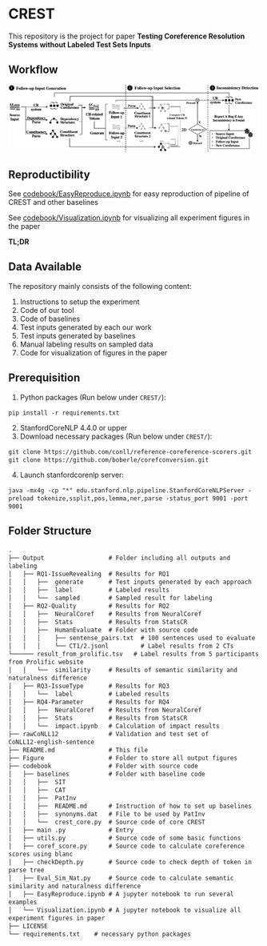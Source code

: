 # CREST

This repository is the project for paper **Testing Coreference Resolution Systems without Labeled Test Sets
  Inputs**

## Workflow
![workflow](./Figure/framework.png)


## Reproductibility
See [codebook/EasyReproduce.ipynb](./notebook/EasyReproduce.ipynb) for easy reproduction of pipeline of CREST and other baselines

See [codebook/Visualization.ipynb](./notebook/Visualization.ipynb) for visualizing all experiment figures in the paper


**TL;DR**




## Data Available
The repository mainly consists of the following content:
1. Instructions to setup the experiment
2. Code of our tool
3. Code of baselines
4. Test inputs generated by each our work
5. Test inputs generated by baselines
6. Manual labeling results on sampled data
7. Code for visualization of figures in the paper


## Prerequisition

1. Python packages (Run below under `CREST/`):

```shell
pip install -r requirements.txt
```

2. StanfordCoreNLP 4.4.0 or upper
3. Download necessary packages (Run below under `CREST/`):
```shell
git clone https://github.com/conll/reference-coreference-scorers.git
git clone https://github.com/boberle/corefconversion.git
```
4. Launch stanfordcorenlp server:
```shell
java -mx4g -cp "*" edu.stanford.nlp.pipeline.StanfordCoreNLPServer -preload tokenize,ssplit,pos,lemma,ner,parse -status_port 9001 -port 9001
```

## Folder Structure
``` text
.
├── Output                  # Folder including all outputs and labeling
│   ├── RQ1-IssueRevealing  # Results for RQ1
│   │   ├──  generate       # Test inputs generated by each approach
│   │   ├──  label          # Labeled results
│   │   └──  sampled        # Sampled result for labeling
│   ├── RQ2-Quality         # Results for RQ2
│   │   ├──  NeuralCoref    # Results from NeuralCoref
│   │   ├──  Stats          # Results from StatsCR
│   │   ├──  HumanEvaluate  # Folder with source code
│   │   │    ├── sentense_pairs.txt  # 100 sentences used to evaluate
│   │   │    └── CT1/2.jsonl         # Label results from 2 CTs
└────── result_from_prolific.tsv   # Label results from 5 participants from Prolific website
│   │   └──  similarity     # Results of semantic similarity and naturalness difference
│   ├── RQ3-IssueType       # Results for RQ3
│   │   └──  label          # Labeled results
│   ├── RQ4-Parameter       # Results for RQ4
│   │   ├──  NeuralCoref    # Results from NeuralCoref
│   │   ├──  Stats          # Results from StatsCR
│   │   └──  impact.ipynb   # Calculation of impact results
├── rawCoNLL12              # Validation and test set of 
CoNLL12-english-sentence
├── README.md               # This file
├── Figure                  # Folder to store all output figures
├── codebook                # Folder with source code
│   ├── baselines           # Folder with baseline code
│   │   ├──  SIT       
│   │   ├──  CAT       
│   │   ├──  PatInv     
│   │   ├──  README.md      # Instruction of how to set up baselines
│   │   ├──  synonyms.dat   # File to be used by PatInv
│   │   └──  crest_core.py  # Source code of core CREST
│   ├── main .py            # Entry 
│   ├── utils.py            # Source code of some basic functions
│   ├── coref_score.py      # Source code to calculate coreference scores using blanc
│   ├── checkDepth.py       # Source code to check depth of token in parse tree
│   ├── Eval_Sim_Nat.py     # Source code to calculate semantic similarity and naturalness difference
│   ├── EasyReproduce.ipynb # A jupyter notebook to run several examples 
│   └── Visualization.ipynb # A jupyter notebook to visualize all experiment figures in paper
├── LICENSE            
└── requirements.txt    # necessary python packages         

```



